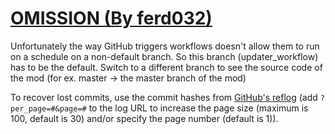 # [OMISSION (By ferd032)](https://github.com/ferd032/OMISSION)

Unfortunately the way GitHub triggers workflows doesn't allow them to run on a schedule on a non-default branch. So this branch (updater_workflow) has to be the default. Switch to a different branch to see the source code of the mod (for ex. master -> the master branch of the mod)

To recover lost commits, use the commit hashes from [GitHub's reflog](https://api.github.com/repos/KtaneModules/OMISSION-ferd032/events) (add `?per_page=#&page=#` to the log URL to increase the page size (maximum is 100, default is 30) and/or specify the page number (default is 1)).
